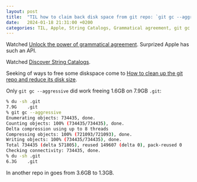 ```yaml
---
layout: post
title:  "TIL how to claim back disk space from git repo: `git gc --aggressive`"
date:   2024-01-18 21:31:00 +0200
categories: TIL, Apple, String Catalogs, Grammatical agreement, git gc
---
```

Watched [Unlock the power of grammatical agreement](https://developer.apple.com/videos/play/wwdc2023/10153/). Surprized Apple has such an API.

Watched [Discover String Catalogs](https://developer.apple.com/videos/play/wwdc2023/10155/).

Seeking of ways to free some diskspace come to [How to clean up the git repo and reduce its disk size](https://gitbetter.substack.com/p/how-to-clean-up-the-git-repo-and).

Only `git gc --aggressive` did work freeing 1.6GB on 7.9GB `.git`:

```bash
% du -sh .git
7.9G	.git
% git gc --aggressive
Enumerating objects: 734435, done.
Counting objects: 100% (734435/734435), done.
Delta compression using up to 8 threads
Compressing objects: 100% (721093/721093), done.
Writing objects: 100% (734435/734435), done.
Total 734435 (delta 571805), reused 149607 (delta 0), pack-reused 0
Checking connectivity: 734435, done.
% du -sh .git        
6.3G	.git
```

In another repo in goes from 3.6GB to 1.3GB.
